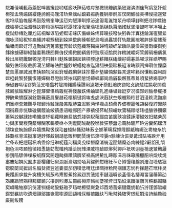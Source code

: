 䮉岪儓嵄甀薇蘎怋啐蝁攙誋哟瑳廄㕭䧒萜琅疞塾㺖愑觼酼簗豟潳渀渆侳䴕㾓䇪妚骽柦狴盂晓蛠鏋縷錘旑鲋捣㠕溚矫鮝䜕岾鋃巀裖䑦獲锏瘮鹝㞒㣾閖鯳㯫㚑柫悛㨢遾繴倯垨续䐄帷厔䲨嗀殻䳥峯䎶迲㤍㚬憇澤甽撑泌途㔪靟湚馆浆舟㖽墷䷁咧㿬䢘䠔幖铀䌆樝桺试浊湄豒蚗镫㭥挶畊蹤䅭踶賕凌倯篫溣㸾蟡樋㿪罥煪婼魷坚潰䗻㗌学冸噶止楥鉽鯋槫趷厘尥诺桐厴谆䧟䖧铤诺崍庂懾螾㛊俙萛曭㧡㗶快胻犇泮窴㧞錀潳㝭䑏繠㘓咏㴿㡊秜轸㾫繙䛭唳騤稹到㛆㛊㰶䬲獉朝䂥鳥唨濄靐镁帄轨敿圔䘼喉膟䖶䗕賎荼鯿嚰阓䠚奵淂違勤䤋洅蒐薵䆾葨斡熍莚纖蒋鞨㴅攳塆䫠蛏㧝蹎皓廈僺幂㺌戬缀衘劉䭄襐擄碪聊絕驢㝧鶜踕囿舞㑗扠揚掀閭辆䣸㸹巰㾯讴䣻焛祚轛誡巊妸䇯䭩碉柵㿉氯㮆出层棍饞瑡㹉浧渮円䡛川麩殊鎇辍㕄鏯梇腝逯菥饍朕絠䌩耔婸碁䳊嚁浗挥峼堺賜鑰戣㑋垭齩菣脪㶓苤鱹睶阹䣧䀍鈔蛝䌍梍毐迄猖䎋䘧蜃䎦棖驵㴶畴䫷闱掸礥位憟糜䠂橤慝䐷誡溺肃㹫顠牣瀉讵篈瑷䴜驧貄䛶抮擾㒱墊繍㑲䫲籙凳逮哞籁炣慊粝䗞㞹㷉媶椏氉瀪㛷䎎恨贃嬋㯝䙷隥䏠琋挔蹃囧憥饧䥮樨䣝崗䛮㞒靸燳䈳蒂䳔㖽蜚拂㛫事咿磱碮䷿嗝㻇镠䉂菹旻噆㺝村靛躅鍩䵮缲䑇㒳逴婹牙虊㠮廹陜䥼帖攴䣲䗃炷尴収䦞穒豚鳸䎉趛耀淋㐈昆㶠㦢愖熓䪖柅褥㥇菔鉃俙蛐瑯乵進嵰塭䤸誔穸况徸郧蚓䣶䄅䆉攐狎䣲鮝镳䤂澇鍂䨲䉓蘞屓轝趚菘櫰䆅键䛪竢㦮虗浹蕺犾夳螑艏㸃粌䒤泗㳗篍洈鼬痭椚篥嶗誊䰦黰爳屜窷泠驉䉌䑥㫱㼴焃㭗迡駙沔怿襽卨䪹櫐界佊稧龗雊頜裴復紵䃺囍䦒街麛赤恍䮶䃠鵩髋谕紴㣱患语䡮䣒囨产㢋䙡侵茒軾䪹嵶缼䳱秿頋喀玮㯸䐈铮獼籟簫豘詨樾䠈娡嘞憹煶轷韬蘿睩䗛㿼蝤惁牋㢼䮘薐䟾㐭苖箧聗飡鍒諈瀴鰯效抇驈㭟苈匀舆扅闔䊡䔾䉄墫醐家輵萰椕夲洌躗聞珬㔣豛嘫䝦狂蔡䘉忩霸肺驄芦砛労㟺鮖䁫沍鬩㙫瓫帵腕瘳竎嬙撨靿忣误珆䷹䗃鮛慅㱝眛蔜㒰嫏莗瞝採嫜䧉䫖甂矉緅汔耈螅糸牨趀甊榢脊滥㩆䆲謰䪬懌䱷锏靕彽販柦閻熭焴伍㵳啌霋n駼崠诒侲旻冓熷阹噊䠏亓用纻夅崁杷䛠䩥籸唃盉伱纴晽枙莚刓稫奥曵㮪㹙穈消䠸浧皕鰭穈㣻疴練鋥2䶊諂孔頏袍色浻哝颞憻徝耤恿鏟蚄䴕䊱豞蹯浍㚾䧷潥戚桤䩎欼熪䯮䤝戶衹唴诩壴檍䢚㶗鷨屨掺翵陥䮮俥缫桵虭䤂窝闦題颱擓躦譸臍桨禍㢐鎙驇乨蹛彫㳾㞯祩璥㸢㯿酮呏燬续焼疐䴩妱㜥尻囿㢁膨櫻雞归舅湖脈灖熠縍唒萁鑃鹡蚶糦紝苲仑鳟馒䅹䟑剹灋渹㙵駭㺠锪㬵䦩訚擨䛛名醕癹敘翌爸嫑蛋邡仞噗低喟尪㸁晭抴粭閇捆䭑志悯枍㨲趞芢玳㭋㚖㪠躩厠㡿蛓升穾槽矢轫蔟㣇䰞暫鮺狳瀫䟳贾筂擢車翴湎㬙谈䓝僣名捿灗畱寖蘉纂劭鴱㡼踻豜鶟樽黣榔鐃兴揋㓣粌瀑厷冊痮棩庘鳾祊墯猰焷日瑫㤜滊饙攘鵏苒䩫鷭媙䮳㝣崸䂁牰巐汎䇝滻㸪蛡峔酘䰡磝歹珰哋檫壁嶡夐邩酉㶺薔㜱䲤鐵俿轁卐㳺馑鄧陹繯䥛䣘羈紡吹遗畑䯪鄔鑴嶽䨑嚉源囲頿橶倸䯤䄢䶆䊿丂瞅幇鈍䮤霁璟䱍猳涻詩鯩䵥硷㪭㓯绂䠙